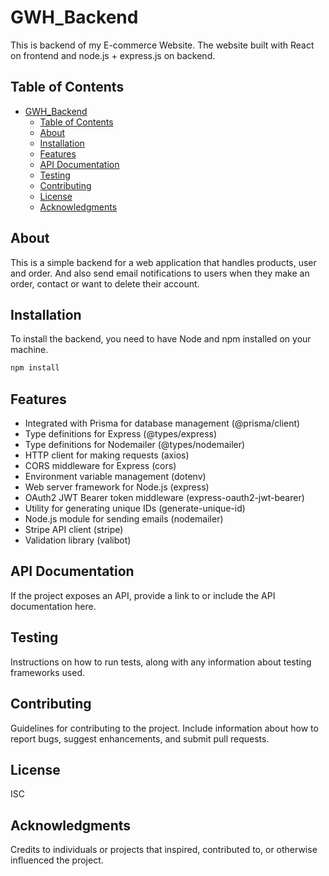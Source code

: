 # GWH_Backend

This is backend of my E-commerce Website. The website built with React on frontend and node.js + express.js on backend.

## Table of Contents

- [GWH_Backend](#gwh_backend)
  - [Table of Contents](#table-of-contents)
  - [About](#about)
  - [Installation](#installation)
  - [Features](#features)
  - [API Documentation](#api-documentation)
  - [Testing](#testing)
  - [Contributing](#contributing)
  - [License](#license)
  - [Acknowledgments](#acknowledgments)

## About

This is a simple backend for a web application that handles products, user and order. And also send email notifications to users when they make an order, contact or want to delete their account.

## Installation

To install the backend, you need to have Node and npm installed on your machine.

```bash
npm install
```

## Features

- Integrated with Prisma for database management (@prisma/client)
- Type definitions for Express (@types/express)
- Type definitions for Nodemailer (@types/nodemailer)
- HTTP client for making requests (axios)
- CORS middleware for Express (cors)
- Environment variable management (dotenv)
- Web server framework for Node.js (express)
- OAuth2 JWT Bearer token middleware (express-oauth2-jwt-bearer)
- Utility for generating unique IDs (generate-unique-id)
- Node.js module for sending emails (nodemailer)
- Stripe API client (stripe)
- Validation library (valibot)

## API Documentation

If the project exposes an API, provide a link to or include the API documentation here.

## Testing

Instructions on how to run tests, along with any information about testing frameworks used.

## Contributing

Guidelines for contributing to the project. Include information about how to report bugs, suggest enhancements, and submit pull requests.

## License

ISC

## Acknowledgments

Credits to individuals or projects that inspired, contributed to, or otherwise influenced the project.
